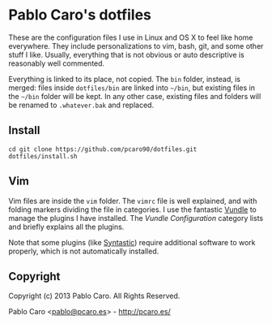 Pablo Caro's dotfiles
=====================

These are the configuration files I use in Linux and OS X to feel like home
everywhere. They include personalizations to vim, bash, git, and some other
stuff I like. Usually, everything that is not obvious or auto descriptive is
reasonably well commented.

Everything is linked to its place, not copied. The `bin` folder, instead, is
merged: files inside `dotfiles/bin` are linked into `~/bin`, but existing files
in the `~/bin` folder will be kept. In any other case, existing files and
folders will be renamed to `.whatever.bak` and replaced.

Install
-------

`cd
git clone https://github.com/pcaro90/dotfiles.git
dotfiles/install.sh`

Vim
---

Vim files are inside the `vim` folder. The `vimrc` file is well explained, and
with folding markers dividing the file in categories. I use the fantastic
[Vundle][] to manage the plugins I have installed. The _Vundle Configuration_
category lists and briefly explains all the plugins.

Note that some plugins (like [Syntastic][]) require additional software to work
properly, which is not automatically installed.

Copyright
---------

Copyright (c) 2013 Pablo Caro. All Rights Reserved.

Pablo Caro <<pablo@pcaro.es>> - <http://pcaro.es/>

[Vundle]: https://github.com/gmarik/vundle
[Syntastic]: https://github.com/scrooloose/syntastic
